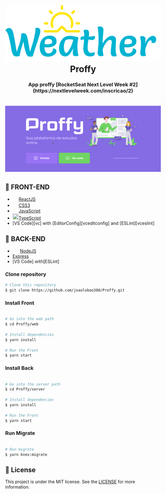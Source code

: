 <h1 align="center">
    <img alt="Go Stack logo" src="https://github.com/joaolobao380/weather-challenge/blob/assets/LogoBlue.svg" />
    <br>
    Proffy
</h1>
<h3 align="center">
  App proffy [RocketSeat Next Level Week #2](https://nextlevelweek.com/inscricao/2)
</h3>

<h1 align="center">
    <img alt="Proffy" src="https://raw.githubusercontent.com/joaolobao380/Proffy/assets/Proffy-gif.gif" width="800px" />
</h1>

## :rocket: FRONT-END
-   <img src="https://cdn.worldvectorlogo.com/logos/react.svg" width="20px" height="15px">[ReactJS](https://reactjs.org/)
-   <img src="https://breitembach.github.io/assets/icons/css.png" width="20px" height="17px">[CSS3](https://www.w3.org/Style/CSS/Overview.en.html)
-   <img src="https://img1.gratispng.com/20180809/rok/kisspng-javascript-and-jquery-interactive-front-end-web-d--5b6cfa25cf8a30.0077362015338685818501.jpg"                 width="20px" height="15px">[JavaScript](https://www.typescriptlang.org/)
-   <img src="https://encrypted-tbn0.gstatic.com/images?q=tbn%3AANd9GcQWMKVBJ_CZ61ofL_QC6KgtbZj9zYrJPrSyCw&usqp=CAU" width="20px" height="20px">[TypeScript](https://www.typescriptlang.org/)
-   [VS Code][vc] with [EditorConfig][vceditconfig] and [ESLint][vceslint]

## :rocket: BACK-END
-   <img src="https://walde.co/wp-content/uploads/2016/09/nodejs_logo.png" width="20px" height="15px"> [NodeJS](https://nodejs.org/en/)
-   [Express](https://expressjs.com/pt-br/)
-   [VS Code] with[ESLint]



### Clone repository
```bash
# Clone this repository
$ git clone https://github.com/joaolobao380/Proffy.git
```


### Install Front
```bash

# Go into the web path
$ cd Proffy/web

# Install dependencies
$ yarn install

# Run the Front
$ yarn start
```

### Install Back
```bash

# Go into the server path
$ cd Proffy/server

# Install dependencies
$ yarn install

# Run the Front
$ yarn start
```
### Run Migrate
```bash

# Run migrate
$ yarn knex:migrate
```

## :memo: License

This project is under the MIT license. See the [LICENSE](LICENSE) for more information.
